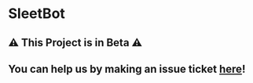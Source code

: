 # SleetBot

## ⚠ This Project is in Beta ⚠
## You can help us by making an issue ticket [here](https://github.com/SleetApp/SleetBot/issues)!
